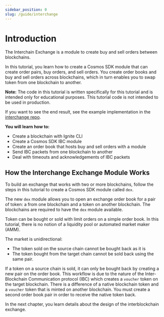 ```yaml
---
sidebar_position: 0
slug: /guide/interchange
---
```


# Introduction

The Interchain Exchange is a module to create buy and sell orders between blockchains.

In this tutorial, you learn how to create a Cosmos SDK module that can create order pairs, buy orders, and sell orders.
You create order books and buy and sell orders across blockchains, which in turn enables you to swap token from one
blockchain to another.

**Note:** The code in this tutorial is written specifically for this tutorial and is intended only for educational
purposes. This tutorial code is not intended to be used in production.

If you want to see the end result, see the example implementation in
the [interchange repo](https://github.com/tendermint/interchange).

**You will learn how to:**

- Create a blockchain with Ignite CLI
- Create a Cosmos SDK IBC module
- Create an order book that hosts buy and sell orders with a module
- Send IBC packets from one blockchain to another
- Deal with timeouts and acknowledgements of IBC packets

## How the Interchange Exchange Module Works

To build an exchange that works with two or more blockchains, follow the steps in this tutorial to create a Cosmos SDK
module called `dex`.

The new `dex` module allows you to open an exchange order book for a pair of token: a from one blockchain and a token
on another blockchain. The blockchains are required to have the `dex` module available.

Token can be bought or sold with limit orders on a simple order book. In this tutorial, there is no notion of a
liquidity pool or automated market maker (AMM).

The market is unidirectional:

- The token sold on the source chain cannot be bought back as it is
- The token bought from the target chain cannot be sold back using the same pair.

If a token on a source chain is sold, it can only be bought back by creating a new pair on the order book.
This workflow is due to the nature of the Inter-Blockchain Communication protocol (IBC) which creates a `voucher`
token on the target blockchain. There is a difference of a native blockchain token and a `voucher` token that is minted
on another blockchain. You must create a second order book pair in order to receive the native token back.

In the next chapter, you learn details about the design of the interblockchain exchange.
